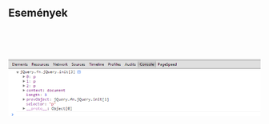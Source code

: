 ## Események



<p style="text-align:justify"></p>


```html


```

<p style="text-align:justify"></p>


```js
 
 
 ```

<p style="text-align:justify"></p>


<p style="text-align:justify"></p>
<div style="text-align:center"><img src="console_kijelolok01.png" /></div>

```js
 
 
 ```

